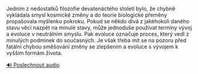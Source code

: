 
Jedním z nedostatků filozofie devatenáctého století bylo, že chybně vykládala smysl kosmické změny a do teorie biologické přeměny propašovala myšlenku pokroku. Pokud se někdo dívá z jakéhokoli daného stavu věcí nazpět na minulé stavy, může jednoduše používat termíny vývoj a evoluce v neutrálním smyslu. Pak evoluce označuje proces, který vedl z minulých podmínek do současných. Je však třeba mít se na pozoru před fatální chybou směšování změny se zlepšením a evoluce s vývojem k vyšším formám života.

[🔊 Poslechnout audio](/data/7-paragraphs/audio/chapter_41/para_009-Jednm-z-nedostatk-filozofie-devatenctho-stolet.mp3)
